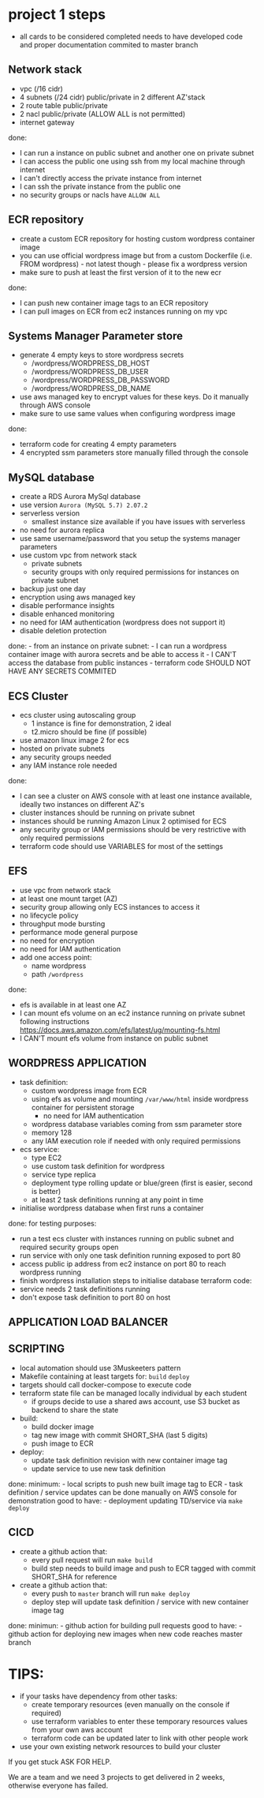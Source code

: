 



# project 1 steps

- all cards to be considered completed needs to have developed code and proper documentation commited to master branch


## Network stack
  - vpc (/16 cidr)
  - 4 subnets (/24 cidr) public/private in 2 different AZ'stack
  - 2 route table public/private
  - 2 nacl public/private (ALLOW ALL is not permitted)
  - internet gateway

done:
  - I can run a instance on public subnet and another one on private subnet
  - I can access the public one using ssh from my local machine through internet
  - I can't directly access the private instance from internet
  - I can ssh the private instance from the public one
  - no security groups or nacls have `ALLOW ALL`


## ECR repository
  - create a custom ECR repository for hosting custom wordpress container image
  - you can use official wordpress image but from a custom Dockerfile (i.e. FROM wordpress) - not latest though - please fix a wordpress version
  - make sure to push at least the first version of it to the new ecr

done:
  - I can push new container image tags to an ECR repository
  - I can pull images on ECR from ec2 instances running on my vpc


## Systems Manager Parameter store
  - generate 4 empty keys to store wordpress secrets
    - /wordpress/WORDPRESS_DB_HOST
    - /wordpress/WORDPRESS_DB_USER
    - /wordpress/WORDPRESS_DB_PASSWORD
    - /wordpress/WORDPRESS_DB_NAME
  - use aws managed key to encrypt values for these keys. Do it manually through AWS console
  - make sure to use same values when configuring wordpress image

done:
  - terraform code for creating 4 empty parameters
  - 4 encrypted ssm parameters store manually filled through the console


## MySQL database
  - create a RDS Aurora MySql database
  - use version `Aurora (MySQL 5.7) 2.07.2`
  - serverless version
    - smallest instance size available if you have issues with serverless
  - no need for aurora replica
  - use same username/password that you setup the systems manager parameters
  - use custom vpc from network stack
    - private subnets
    - security groups with only required permissions for instances on private subnet
  - backup just one day
  - encryption using aws managed key
  - disable performance insights
  - disable enhanced monitoring
  - no need for IAM authentication (wordpress does not support it)
  - disable deletion protection

  done:
    - from an instance on private subnet:
      - I can run a wordpress container image with aurora secrets and be able to access it
      - I CAN'T access the database from public instances
    - terraform code SHOULD NOT HAVE ANY SECRETS COMMITED


## ECS Cluster
  - ecs cluster using autoscaling group
    - 1 instance is fine for demonstration, 2 ideal
    - t2.micro should be fine (if possible)
  - use amazon linux image 2 for ecs
  - hosted on private subnets
  - any security groups needed
  - any IAM instance role needed

done:
  - I can see a cluster on AWS console with at least one instance available, ideally two instances on different AZ's
  - cluster instances should be running on private subnet
  - instances should be running Amazon Linux 2 optimised for ECS
  - any security group or IAM permissions should be very restrictive with only required permissions
  - terraform code should use VARIABLES for most of the settings


## EFS
  - use vpc from network stack
  - at least one mount target (AZ)
  - security group allowing only ECS instances to access it
  - no lifecycle policy
  - throughput mode bursting
  - performance mode general purpose
  - no need for encryption
  - no need for IAM authentication
  - add one access point:
    - name wordpress
    - path `/wordpress`

done:
  - efs is available in at least one AZ
  - I can mount efs volume on an ec2 instance running on private subnet following instructions https://docs.aws.amazon.com/efs/latest/ug/mounting-fs.html
  - I CAN'T mount efs volume from instance on public subnet


## WORDPRESS APPLICATION
  - task definition:
    - custom wordpress image from ECR
    - using efs as volume and mounting `/var/www/html` inside wordpress container for persistent storage
      - no need for IAM authentication
    - wordpress database variables coming from ssm parameter store
    - memory 128
    - any IAM execution role if needed with only required permissions
  - ecs service:
    - type EC2
    - use custom task definition for wordpress
    - service type replica
    - deployment type rolling update or blue/green (first is easier, second is better)
    - at least 2 task definitions running at any point in time
  - initialise wordpress database when first runs a container

done:
  for testing purposes:
  - run a test ecs cluster with instances running on public subnet and required security groups open
  - run service with only one task definition running exposed to port 80
  - access public ip address from ec2 instance on port 80 to reach wordpress running
  - finish wordpress installation steps to initialise database
  terraform code:
  - service needs 2 task definitions running
  - don't expose task definition to port 80 on host


## APPLICATION LOAD BALANCER

## SCRIPTING
  - local automation should use 3Muskeeters pattern
  - Makefile containing at least targets for: `build` `deploy`
  - targets should call docker-compose to execute code
  - terraform state file can be managed locally individual by each student
    - if groups decide to use a shared aws account, use S3 bucket as backend to share the state
  - build:
    - build docker image
    - tag new image with commit SHORT_SHA (last 5 digits)
    - push image to ECR
  - deploy:
    - update task definition revision with new container image tag
    - update service to use new task definition
  
done:
  minimum:
    - local scripts to push new built image tag to ECR
    - task definition / service updates can be done manually on AWS console for demonstration
  good to have:
    - deployment updating TD/service via `make deploy`

## CICD
  - create a github action that:
    - every pull request will run `make build`
    - build step needs to build image and push to ECR tagged with commit SHORT_SHA for reference
  - create a github action that:
    - every push to `master` branch will run `make deploy`
    - deploy step will update task definition / service with new container image tag

done:
  minimun:
    - github action for building pull requests
  good to have:
    - github action for deploying new images when new code reaches master branch


# TIPS:
  - if your tasks have dependency from other tasks:
    - create temporary resources (even manually on the console if required)
    - use terraform variables to enter these temporary resources values from your own aws account
    - terraform code can be updated later to link with other people work
  - use your own existing network resources to build your cluster
  

If you get stuck ASK FOR HELP.

We are a team and we need 3 projects to get delivered in 2 weeks, otherwise everyone has failed.

